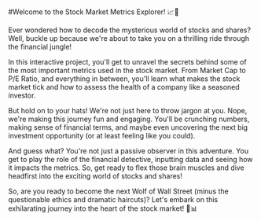 #Welcome to the Stock Market Metrics Explorer! 📈💼

Ever wondered how to decode the mysterious world of stocks and shares? Well, buckle up because we're about to take you on a thrilling ride through the financial jungle!

In this interactive project, you'll get to unravel the secrets behind some of the most important metrics used in the stock market. From Market Cap to P/E Ratio, and everything in between, you'll learn what makes the stock market tick and how to assess the health of a company like a seasoned investor.

But hold on to your hats! We're not just here to throw jargon at you. Nope, we're making this journey fun and engaging. You'll be crunching numbers, making sense of financial terms, and maybe even uncovering the next big investment opportunity (or at least feeling like you could).

And guess what? You're not just a passive observer in this adventure. You get to play the role of the financial detective, inputting data and seeing how it impacts the metrics. So, get ready to flex those brain muscles and dive headfirst into the exciting world of stocks and shares!

So, are you ready to become the next Wolf of Wall Street (minus the questionable ethics and dramatic haircuts)? Let's embark on this exhilarating journey into the heart of the stock market! 🚀📊
